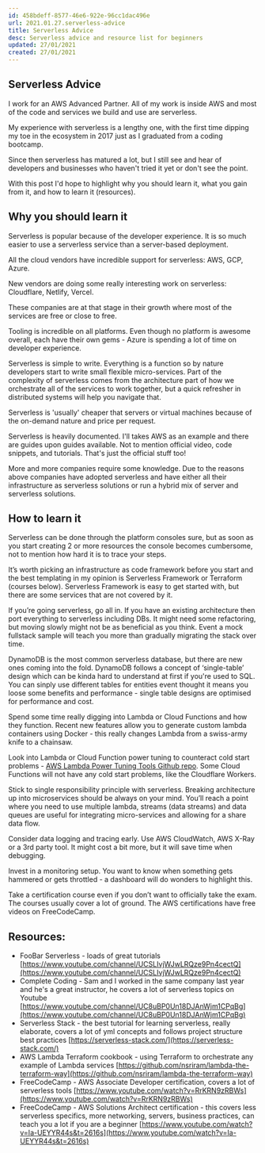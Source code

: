 ```yaml
---
id: 458bdeff-8577-46e6-922e-96cc1dac496e
url: 2021.01.27.serverless-advice
title: Serverless Advice
desc: Serverless advice and resource list for beginners
updated: 27/01/2021
created: 27/01/2021
---
```


## Serverless Advice

I work for an AWS Advanced Partner. All of my work is inside AWS and most of the code and services we build and use are serverless.

My experience with serverless is a lengthy one, with the first time dipping my toe in the ecosystem in 2017 just as I graduated from a coding bootcamp.

Since then serverless has matured a lot, but I still see and hear of developers and businesses who haven't tried it yet or don't see the point.

With this post I'd hope to highlight why you should learn it, what you gain from it, and how to learn it (resources).

## Why you should learn it

Serverless is popular because of the developer experience. It is so much easier to use a serverless service than a server-based deployment.

All the cloud vendors have incredible support for serverless: AWS, GCP, Azure.

New vendors are doing some really interesting work on serverless: Cloudflare, Netlify, Vercel.

These companies are at that stage in their growth where most of the services are free or close to free.

Tooling is incredible on all platforms. Even though no platform is awesome overall, each have their own gems - Azure is spending a lot of time on developer experience.

Serverless is simple to write. Everything is a function so by nature developers start to write small flexible micro-services. Part of the complexity of serverless comes from the architecture part of how we orchestrate all of the services to work together, but a quick refresher in distributed systems will help you navigate that.

Serverless is 'usually' cheaper that servers or virtual machines because of the on-demand nature and price per request.

Serverless is heavily documented. I'll takes AWS as an example and there are guides upon guides available. Not to mention official video, code snippets, and tutorials. That's just the official stuff too!

More and more companies require some knowledge. Due to the reasons above companies have adopted serverless and have either all their infrastructure as serverless solutions or run a hybrid mix of server and serverless solutions.

## How to learn it

Serverless can be done through the platform consoles sure, but as soon as you start creating 2 or more resources the console becomes cumbersome, not to mention how hard it is to trace your steps.

It’s worth picking an infrastructure as code framework before you start and the best templating in my opinion is Serverless Framework or Terraform (courses below). Serverless Framework is easy to get started with, but there are some services that are not covered by it.

If you’re going serverless, go all in. If you have an existing architecture then port everything to serverless including DBs. It might need some refactoring, but moving slowly might not be as beneficial as you think. Event a mock fullstack sample will teach you more than gradually migrating the stack over time.

DynamoDB is the most common serverless database, but there are new ones coming into the fold. DynamoDB follows a concept of ‘single-table’ design which can be kinda hard to understand at first if you're used to SQL. You can sinply use different tables for entities event thought it means you loose some benefits and performance - single table designs are optimised for performance and cost.

Spend some time really digging into Lambda or Cloud Functions and how they function. Recent new features allow you to generate custom lambda containers using Docker - this really changes Lambda from a swiss-army knife to a chainsaw.

Look into Lambda or Cloud Function power tuning to counteract cold start problems - [AWS Lambda Power Tuning Tools Github repo](https://github.com/alexcasalboni/aws-lambda-power-tuning). Some Cloud Functions will not have any cold start problems, like the Cloudflare Workers.

Stick to single responsibility principle with serverless. Breaking architecture up into microservices should be always on your mind. You’ll reach a point where you need to use multiple lambda, streams (data streams) and data queues are useful for integrating micro-services and allowing for a share data flow.

Consider data logging and tracing early. Use AWS CloudWatch, AWS X-Ray or a 3rd party tool. It might cost a bit more, but it will save time when debugging.

Invest in a monitoring setup. You want to know when something gets hammered or gets throttled - a dashboard will do wonders to highlight this.

Take a certification course even if you don’t want to officially take the exam. The courses usually cover a lot of ground. The AWS certifications have free videos on FreeCodeCamp.

## Resources:

- FooBar Serverless - loads of great tutorials [https://www.youtube.com/channel/UCSLIvjWJwLRQze9Pn4cectQ](https://www.youtube.com/channel/UCSLIvjWJwLRQze9Pn4cectQ)
- Complete Coding - Sam and I worked in the same company last year and he's a great instructor, he covers a lot of serverless topics on Youtube [https://www.youtube.com/channel/UC8uBP0Un18DJAnWjm1CPqBg](https://www.youtube.com/channel/UC8uBP0Un18DJAnWjm1CPqBg)
- Serverless Stack - the best tutorial for learning serverless, really elaborate, covers a lot of yml concepts and follows project structure best practices [https://serverless-stack.com/](https://serverless-stack.com/)
- AWS Lambda Terraform cookbook - using Terraform to orchestrate any example of Lambda services [https://github.com/nsriram/lambda-the-terraform-way](https://github.com/nsriram/lambda-the-terraform-way)
- FreeCodeCamp - AWS Associate Developer certification, covers a lot of serverless tools [https://www.youtube.com/watch?v=RrKRN9zRBWs](https://www.youtube.com/watch?v=RrKRN9zRBWs)
- FreeCodeCamp - AWS Solutions Architect certification - this covers less serverless specifics, more networking, servers, business practices, can teach you a lot if you are a beginner [https://www.youtube.com/watch?v=Ia-UEYYR44s&t=2616s](https://www.youtube.com/watch?v=Ia-UEYYR44s&t=2616s)